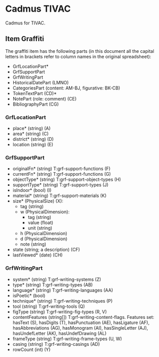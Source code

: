 # Cadmus TIVAC

Cadmus for TIVAC.

## Item Graffiti

The graffiti item has the following parts (in this document all the capital letters in brackets refer to column names in the original spreadsheet):

- GrfLocationPart\*
- GrfSupportPart
- GrfWritingPart
- HistoricalDatePart (LMNO)
- CategoriesPart (content: AM-BJ, figurative: BK-CB)
- TokenTextPart (CD)\*
- NotePart (role: comment) (CE)
- BibliographyPart (CG)

### GrfLocationPart

- place\* (string) (A)
- area\* (string) (C)
- district\* (string) (D)
- location (string) (E)

### GrfSupportPart

- originalFn\* (string) T:grf-support-functions (F)
- currentFn\* (string) T:grf-support-functions (G)
- objectType\* (string) T:grf-support-object-types (H)
- supportType\* (string) T:grf-support-types (J)
- isIndoor\* (bool) (I)
- material\* (string) T:grf-support-materials (K)
- size\* (PhysicalSize) (X):
	- tag (string)
	- w (PhysicalDimension):
	  - tag (string)
	  - value (float)
	  - unit (string)
	- h (PhysicalDimension)
	- d (PhysicalDimension)
	- note (string)
- state (string; a description) (CF)
- lastViewed\* (date) (CH)

### GrfWritingPart

- system\* (string) T:grf-writing-systems (Z)
- type\* (string) T:grf-writing-types (AB)
- language\* (string) T:grf-writing-languages (AA)
- isPoetic\* (bool)
- technique\* (string) T:grf-writing-techniques (P)
- tool (string) T:grf-writing-tools (Q)
- figType (string) T:grf-writing-fig-types (R, V)
- contentFeatures (string[]) T:grf-writing-content-flags. Features set: hasText (S), hasDigits (T), hasPunctuation (AE), hasLigature (AF), hasAbbreviations (AG), hasMonogram (AI), hasSingleLetter (AJ), hasUndefLetter (AK), hasUndefDrawing (AL)
- frameType (string) T:grf-writing-frame-types (U, W)
- casing (string) T:grf-writing-casings (AD)
- rowCount (int) (Y)
